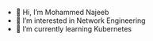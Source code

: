 - 👋 Hi, I’m Mohammed Najeeb
- 👀 I’m interested in Network Engineering
- 🌱 I’m currently learning Kubernetes

<!---
uknajeeb/uknajeeb is a ✨ special ✨ repository because its `README.md` (this file) appears on your GitHub profile.
You can click the Preview link to take a look at your changes.
--->
